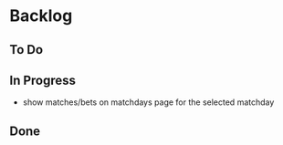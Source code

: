 # Backlog

## To Do

## In Progress
* show matches/bets on matchdays page for the selected matchday

## Done
